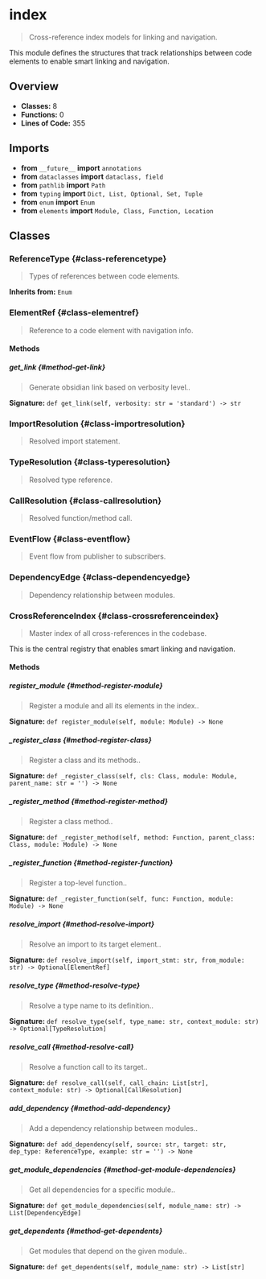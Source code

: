 # index

> Cross-reference index models for linking and navigation.

This module defines the structures that track relationships between
code elements to enable smart linking and navigation.

## Overview

- **Classes:** 8
- **Functions:** 0
- **Lines of Code:** 355

## Imports
- **from** `__future__` **import** `annotations`
- **from** `dataclasses` **import** `dataclass, field`
- **from** `pathlib` **import** `Path`
- **from** `typing` **import** `Dict, List, Optional, Set, Tuple`
- **from** `enum` **import** `Enum`
- **from** `elements` **import** `Module, Class, Function, Location`

## Classes
### ReferenceType {#class-referencetype}

> Types of references between code elements.

**Inherits from:** `Enum`

### ElementRef {#class-elementref}

> Reference to a code element with navigation info.


#### Methods
##### get_link {#method-get-link}

> Generate obsidian link based on verbosity level..

**Signature:** `def get_link(self, verbosity: str = 'standard') -> str`
### ImportResolution {#class-importresolution}

> Resolved import statement.


### TypeResolution {#class-typeresolution}

> Resolved type reference.


### CallResolution {#class-callresolution}

> Resolved function/method call.


### EventFlow {#class-eventflow}

> Event flow from publisher to subscribers.


### DependencyEdge {#class-dependencyedge}

> Dependency relationship between modules.


### CrossReferenceIndex {#class-crossreferenceindex}

> Master index of all cross-references in the codebase.

This is the central registry that enables smart linking and navigation.


#### Methods
##### register_module {#method-register-module}

> Register a module and all its elements in the index..

**Signature:** `def register_module(self, module: Module) -> None`
##### _register_class {#method-register-class}

> Register a class and its methods..

**Signature:** `def _register_class(self, cls: Class, module: Module, parent_name: str = '') -> None`
##### _register_method {#method-register-method}

> Register a class method..

**Signature:** `def _register_method(self, method: Function, parent_class: Class, module: Module) -> None`
##### _register_function {#method-register-function}

> Register a top-level function..

**Signature:** `def _register_function(self, func: Function, module: Module) -> None`
##### resolve_import {#method-resolve-import}

> Resolve an import to its target element..

**Signature:** `def resolve_import(self, import_stmt: str, from_module: str) -> Optional[ElementRef]`
##### resolve_type {#method-resolve-type}

> Resolve a type name to its definition..

**Signature:** `def resolve_type(self, type_name: str, context_module: str) -> Optional[TypeResolution]`
##### resolve_call {#method-resolve-call}

> Resolve a function call to its target..

**Signature:** `def resolve_call(self, call_chain: List[str], context_module: str) -> Optional[CallResolution]`
##### add_dependency {#method-add-dependency}

> Add a dependency relationship between modules..

**Signature:** `def add_dependency(self, source: str, target: str, dep_type: ReferenceType, example: str = '') -> None`
##### get_module_dependencies {#method-get-module-dependencies}

> Get all dependencies for a specific module..

**Signature:** `def get_module_dependencies(self, module_name: str) -> List[DependencyEdge]`
##### get_dependents {#method-get-dependents}

> Get modules that depend on the given module..

**Signature:** `def get_dependents(self, module_name: str) -> List[str]`

